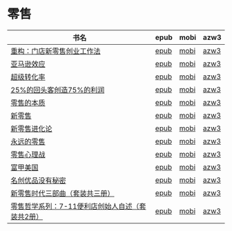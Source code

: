 # 零售

| 书名 | epub | mobi | azw3 |
| --- | --- | --- | --- |
| [重构：门店新零售创业工作法](http://ct.dalanmei.com/f/31084289-771229235-46c9f5) | [epub](http://ct.dalanmei.com/f/31084289-771229235-46c9f5) | [mobi](http://ct.dalanmei.com/f/31084289-771240887-26ec11) | [azw3](http://ct.dalanmei.com/f/31084289-771232901-97e97c) |
| [亚马逊效应](http://ct.dalanmei.com/f/31084289-571709717-e029d5) | [epub](http://ct.dalanmei.com/f/31084289-571709717-e029d5) | [mobi](http://ct.dalanmei.com/f/31084289-572115085-0f6bc5) | [azw3](http://ct.dalanmei.com/f/31084289-572136156-c40192) |
| [超级转化率](http://ct.dalanmei.com/f/31084289-571639106-cd4386) | [epub](http://ct.dalanmei.com/f/31084289-571639106-cd4386) | [mobi](http://ct.dalanmei.com/f/31084289-572120722-381163) | [azw3](http://ct.dalanmei.com/f/31084289-572181327-8e5fc3) |
| [25%的回头客创造75%的利润](http://ct.dalanmei.com/f/31084289-571607927-2401ac) | [epub](http://ct.dalanmei.com/f/31084289-571607927-2401ac) | [mobi](http://ct.dalanmei.com/f/31084289-571736125-2f5433) | [azw3](http://ct.dalanmei.com/f/31084289-571914268-e484a4) |
| [零售的本质](http://ct.dalanmei.com/f/31084289-571502336-cfcacb) | [epub](http://ct.dalanmei.com/f/31084289-571502336-cfcacb) | [mobi](http://ct.dalanmei.com/f/31084289-571775445-4dd531) | [azw3](http://ct.dalanmei.com/f/31084289-571920395-474bca) |
| [新零售](http://ct.dalanmei.com/f/31084289-571593948-c7b967) | [epub](http://ct.dalanmei.com/f/31084289-571593948-c7b967) | [mobi](http://ct.dalanmei.com/f/31084289-572128641-d114ac) | [azw3](http://ct.dalanmei.com/f/31084289-571985849-c93c9d) |
| [新零售进化论](http://ct.dalanmei.com/f/31084289-571549681-f806ff) | [epub](http://ct.dalanmei.com/f/31084289-571549681-f806ff) | [mobi](http://ct.dalanmei.com/f/31084289-571834932-3db747) | [azw3](http://ct.dalanmei.com/f/31084289-572065651-ad576f) |
| [永远的零售](http://ct.dalanmei.com/f/31084289-571556180-735deb) | [epub](http://ct.dalanmei.com/f/31084289-571556180-735deb) | [mobi](http://ct.dalanmei.com/f/31084289-571912876-022562) | [azw3](http://ct.dalanmei.com/f/31084289-572073198-c1bd3f) |
| [零售心理战](http://ct.dalanmei.com/f/31084289-571588031-914f6c) | [epub](http://ct.dalanmei.com/f/31084289-571588031-914f6c) | [mobi](http://ct.dalanmei.com/f/31084289-571772772-35767a) | [azw3](http://ct.dalanmei.com/f/31084289-571869106-dbe56e) |
| [富甲美国](http://ct.dalanmei.com/f/31084289-571501198-33bcf3) | [epub](http://ct.dalanmei.com/f/31084289-571501198-33bcf3) | [mobi](http://ct.dalanmei.com/f/31084289-571775339-a37cea) | [azw3](http://ct.dalanmei.com/f/31084289-571875327-91413d) |
| [名创优品没有秘密](http://ct.dalanmei.com/f/31084289-571523768-1580fd) | [epub](http://ct.dalanmei.com/f/31084289-571523768-1580fd) | [mobi](http://ct.dalanmei.com/f/31084289-571779730-e83e60) | [azw3](http://ct.dalanmei.com/f/31084289-571879566-39a526) |
| [新零售时代三部曲（套装共三册）](http://ct.dalanmei.com/f/31084289-571526352-cd2d14) | [epub](http://ct.dalanmei.com/f/31084289-571526352-cd2d14) | [mobi](http://ct.dalanmei.com/f/31084289-571781182-c41cc8) | [azw3](http://ct.dalanmei.com/f/31084289-571881125-1c09a2) |
| [零售哲学系列：7-11便利店创始人自述（套装共2册）](http://ct.dalanmei.com/f/31084289-571587143-abf02e) | [epub](http://ct.dalanmei.com/f/31084289-571587143-abf02e) | [mobi](http://ct.dalanmei.com/f/31084289-571787008-6cf32f) | [azw3](http://ct.dalanmei.com/f/31084289-571886096-351752) |
